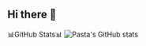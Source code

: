 ## Hi there 👋

📊GitHub Stats📊
![Pasta's GitHub stats](https://github-readme-stats.vercel.app/api?username=pasta&show_icons=true&theme=radical)

<!--
**pastarobber/pastarobber** is a ✨ _special_ ✨ repository because its `README.md` (this file) appears on your GitHub profile.

Here are some ideas to get you started:

- 🔭 I’m currently working on ...
- 🌱 I’m currently learning ...
- 👯 I’m looking to collaborate on ...
- 🤔 I’m looking for help with ...
- 💬 Ask me about ...
- 📫 How to reach me: ...
- 😄 Pronouns: ...
- ⚡ Fun fact: ...
-->
